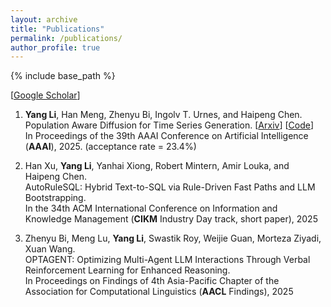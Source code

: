 ```yaml
---
layout: archive
title: "Publications"
permalink: /publications/
author_profile: true
---
```


{% include base_path %}

[[Google Scholar](https://scholar.google.com/citations?user=94CH-sgAAAAJ&hl=en)]
1. **Yang Li**, Han Meng, Zhenyu Bi, Ingolv T. Urnes, and Haipeng Chen. \
Population Aware Diffusion for Time Series Generation. [[Arxiv](https://arxiv.org/abs/2501.00910)] [[Code](https://github.com/wmd3i/PaD-TS)]
\
In Proceedings of the 39th AAAI Conference on Artificial Intelligence (**AAAI**), 2025. (acceptance rate = 23.4%)


2. Han Xu, **Yang Li**, Yanhai Xiong, Robert Mintern, Amir Louka, and Haipeng Chen. \
AutoRuleSQL: Hybrid Text-to-SQL via Rule-Driven Fast Paths and LLM Bootstrapping. \
In the 34th ACM International Conference on Information and Knowledge Management (**CIKM** Industry Day track, short paper), 2025

3. Zhenyu Bi, Meng Lu, **Yang Li**, Swastik Roy, Weijie Guan, Morteza Ziyadi, Xuan Wang. \
OPTAGENT: Optimizing Multi-Agent LLM Interactions Through Verbal Reinforcement Learning for Enhanced Reasoning.\
In Proceedings on Findings of 4th Asia-Pacific Chapter of the Association for Computational Linguistics (**AACL** Findings), 2025